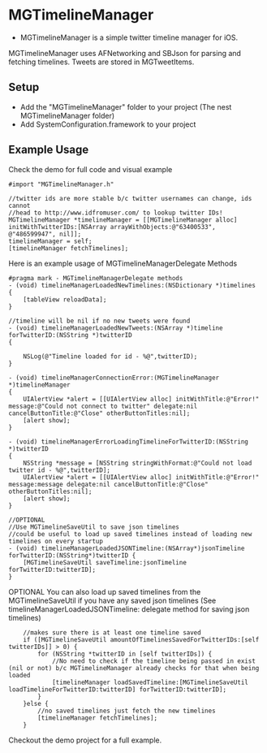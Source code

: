 # MGTimelineManager
- MGTimelineManager is a simple twitter timeline manager for iOS.

MGTimelineManager uses AFNetworking and SBJson for parsing and fetching timelines. Tweets are stored in MGTweetItems.

## Setup
- Add the "MGTimelineManager" folder to your project (The nest MGTimelineManager folder)
- Add SystemConfiguration.framework to your project

## Example Usage

Check the demo for full code and visual example

```objc
#import "MGTimelineManager.h"

//twitter ids are more stable b/c twitter usernames can change, ids cannot
//head to http://www.idfromuser.com/ to lookup twitter IDs!
MGTimelineManager *timelineManager = [[MGTimelineManager alloc] initWithTwitterIDs:[NSArray arrayWithObjects:@"63400533", @"486599947", nil]];
timelineManager = self;
[timelineManager fetchTimelines];
```

Here is an example usage of MGTimelineManagerDelegate Methods
```objc
#pragma mark - MGTimelineManagerDelegate methods
- (void) timelineManagerLoadedNewTimelines:(NSDictionary *)timelines
{
    [tableView reloadData];
}

//timeline will be nil if no new tweets were found
- (void) timelineManagerLoadedNewTweets:(NSArray *)timeline forTwitterID:(NSString *)twitterID
{
    
    NSLog(@"Timeline loaded for id - %@",twitterID);
}

- (void) timelineManagerConnectionError:(MGTimelineManager *)timelineManager
{
    UIAlertView *alert = [[UIAlertView alloc] initWithTitle:@"Error!" message:@"Could not connect to twitter" delegate:nil cancelButtonTitle:@"Close" otherButtonTitles:nil];
    [alert show];
}

- (void) timelineManagerErrorLoadingTimelineForTwitterID:(NSString *)twitterID
{
    NSString *message = [NSString stringWithFormat:@"Could not load twitter id - %@",twitterID];
    UIAlertView *alert = [[UIAlertView alloc] initWithTitle:@"Error!" message:message delegate:nil cancelButtonTitle:@"Close" otherButtonTitles:nil];
    [alert show];
}

//OPTIONAL
//Use MGTimelineSaveUtil to save json timelines
//could be useful to load up saved timelines instead of loading new timelines on every startup 
- (void) timelineManagerLoadedJSONTimeline:(NSArray*)jsonTimeline forTwitterID:(NSString*)twitterID {
    [MGTimelineSaveUtil saveTimeline:jsonTimeline forTwitterID:twitterID];
}
```

OPTIONAL
You can also load up saved timelines from the MGTimelineSaveUtil if you have any saved json timelines (See timelineManagerLoadedJSONTimeline: delegate method for saving json timelines)
```objc
    //makes sure there is at least one timeline saved
    if ([MGTimelineSaveUtil amountOfTimelinesSavedForTwitterIDs:[self twitterIDs]] > 0) {
        for (NSString *twitterID in [self twitterIDs]) {
            //No need to check if the timeline being passed in exist (nil or not) b/c MGTimelineManager already checks for that when being loaded
            [timelineManager loadSavedTimeline:[MGTimelineSaveUtil loadTimelineForTwitterID:twitterID] forTwitterID:twitterID];
        }
    }else {
        //no saved timelines just fetch the new timelines
        [timelineManager fetchTimelines];
    }
```

Checkout the demo project for a full example.
